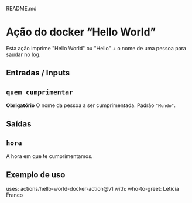 README.md
 # Ação do docker “Hello World”

 Esta ação imprime "Hello World" ou "Hello" + o nome de uma pessoa para saudar no log.

 ## Entradas / Inputs

 ## `quem cumprimentar`

 **Obrigatório** O nome da pessoa a ser cumprimentada. Padrão `"Mundo"`.

 ## Saídas

 ## `hora`

 A hora em que te cumprimentamos.

 ## Exemplo de uso

 uses: actions/hello-world-docker-action@v1
 with:
   who-to-greet: Letícia Franco